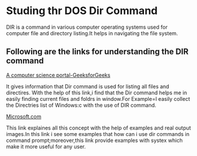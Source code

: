 # Studing thr DOS Dir Command

DIR is a command in various computer operating systems used for computer file and directory listing.It helps in navigating the file system.
## Following are the links for understanding the DIR command

[A computer science portal-GeeksforGeeks](https://www.geeksforgeeks.org/cmd-dir-command/)

It gives information that Dir command is used for listing all files and directires.
With the help of this link,i find that the Dir command helps me in easily finding current files and foldrs in window.For Example=I easily collect  the Directries list of Windows:c with the use of DIR command.

[Microsoft.com](https://learn.microsoft.com/en-us/windows-server/administration/windows-commands/dir)

This link explaines all this concept with the help of examples and real output images.In this link i see some examples that how can i use dir commands in command prompt;moreover,this link provide examples with systex which make it more useful for any user.
